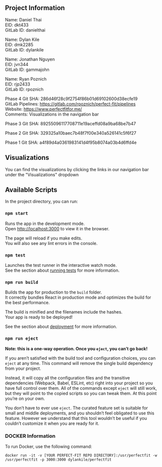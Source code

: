## Project Information

Name: Daniel Thai<br>
EID: dkt433<br>
GitLab ID: danielthai

Name: Dylan Kile<br>
EID: dmk2285<br>
GitLab ID: dylankile

Name: Jonathan Nguyen<br>
EID: jvn344<br>
GitLab ID: gammajohn

Name: Ryan Poznich<br>
EID: rjp2433<br>
GitLab ID: rpoznich

Phase 4 Git SHA: 286d46f28c9f2754f86b01d69102600d38ecfe19<br>
GitLab Pipelines: https://gitlab.com/rpoznich/perfect-fit/pipelines<br>
Website: https://www.perfectfitfor.me/<br>
Comments: Visualizations in the navigation bar

Phase 3 Git SHA: 89255096117708711e19aceffd08a9ba68be7b47<br>

Phase 2 Git SHA: 329325a10baec7b48f7f00e340a526141c5f6f27<br>

Phase 1 Git SHA: a4f89d4a0361983141d4f95b8074a03b4d6ffd4e<br>

## Visualizations

You can find the visualizations by clicking the links in our navigation bar under the "Visualizations" dropdown

## Available Scripts

In the project directory, you can run:

### `npm start`

Runs the app in the development mode.<br>
Open [http://localhost:3000](http://localhost:3000) to view it in the browser.

The page will reload if you make edits.<br>
You will also see any lint errors in the console.

### `npm test`

Launches the test runner in the interactive watch mode.<br>
See the section about [running tests](https://facebook.github.io/create-react-app/docs/running-tests) for more information.

### `npm run build`

Builds the app for production to the `build` folder.<br>
It correctly bundles React in production mode and optimizes the build for the best performance.

The build is minified and the filenames include the hashes.<br>
Your app is ready to be deployed!

See the section about [deployment](https://facebook.github.io/create-react-app/docs/deployment) for more information.

### `npm run eject`

**Note: this is a one-way operation. Once you `eject`, you can’t go back!**

If you aren’t satisfied with the build tool and configuration choices, you can `eject` at any time. This command will remove the single build dependency from your project.

Instead, it will copy all the configuration files and the transitive dependencies (Webpack, Babel, ESLint, etc) right into your project so you have full control over them. All of the commands except `eject` will still work, but they will point to the copied scripts so you can tweak them. At this point you’re on your own.

You don’t have to ever use `eject`. The curated feature set is suitable for small and middle deployments, and you shouldn’t feel obligated to use this feature. However we understand that this tool wouldn’t be useful if you couldn’t customize it when you are ready for it.

### DOCKER Information 
To run Docker, use the following command: 

`docker run -it -v [YOUR PERFECT-FIT REPO DIRECTORY]:/usr/perfectfit -w /usr/perfectfit -p 3000:3000 dylankile/perfectfit`



